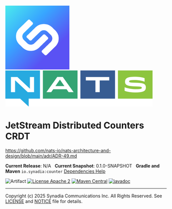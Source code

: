 ![Synadia](src/main/javadoc/images/synadia-logo.png) &nbsp;&nbsp;&nbsp;&nbsp; ![NATS](src/main/javadoc/images/large-logo.png)

# JetStream Distributed Counters CRDT

https://github.com/nats-io/nats-architecture-and-design/blob/main/adr/ADR-49.md


**Current Release**: N/A
&nbsp; **Current Snapshot**: 0.1.0-SNAPSHOT
&nbsp; **Gradle and Maven** `io.synadia:counter`
[Dependencies Help](https://github.com/synadia-io/orbit.java?tab=readme-ov-file#dependencies)

![Artifact](https://img.shields.io/badge/Artifact-io.synadia:counter-00BC8E?labelColor=grey&style=flat)
[![License Apache 2](https://img.shields.io/badge/License-Apache2-blue.svg)](https://www.apache.org/licenses/LICENSE-2.0)
[![Maven Central](https://maven-badges.herokuapp.com/maven-central/io.synadia/counter/badge.svg)](https://maven-badges.herokuapp.com/maven-central/io.synadia/counter)
[![javadoc](https://javadoc.io/badge2/io.synadia/counter/javadoc.svg)](https://javadoc.io/doc/io.synadia/counter)

---
Copyright (c) 2025 Synadia Communications Inc. All Rights Reserved.
See [LICENSE](LICENSE) and [NOTICE](NOTICE) file for details.
